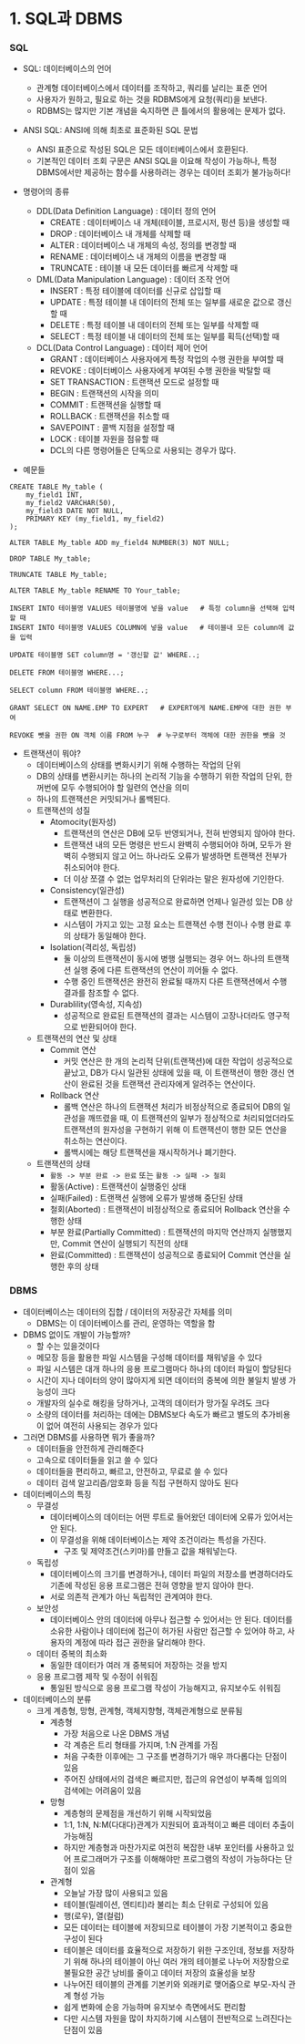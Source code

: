 # 1. SQL과 DBMS

### SQL

- SQL: 데이터베이스의 언어
  - 관계형 데이터베이스에서 데이터를 조작하고, 쿼리를 날리는 표준 언어
  - 사용자가 원하고, 필요로 하는 것을 RDBMS에게 요청(쿼리)을 보낸다.
  - RDBMS는 많지만 기본 개념을 숙지하면 큰 틀에서의 활용에는 문제가 없다.
- ANSI SQL: ANSI에 의해 최초로 표준화된 SQL 문법
  - ANSI 표준으로 작성된 SQL은 모든 데이터베이스에서 호환된다.
  - 기본적인 데이터 조회 구문은 ANSI SQL을 이요해 작성이 가능하나, 특정 DBMS에서만 제공하는 함수를 사용하려는 경우는 데이터 조회가 불가능하다!
- 명령어의 종류
  - DDL(Data Definition Language) : 데이터 정의 언어
    - CREATE : 데이터베이스 내 개체(테이블, 프로시저, 펑션 등)을 생성할 때
    - DROP : 데이터베이스 내 개체를 삭제할 때
    - ALTER : 데이터베이스 내 개체의 속성, 정의를 변경할 때
    - RENAME : 데이터베이스 내 개체의 이름을 변경할 때
    - TRUNCATE : 테이블 내 모든 데이터를 빠르게 삭제할 때
  - DML(Data Manipulation Language) : 데이터 조작 언어
    - INSERT : 특정 테이블에 데이터를 신규로 삽입할 때
    - UPDATE : 특정 테이블 내 데이터의 전체 또는 일부를 새로운 값으로 갱신할 때
    - DELETE : 특정 테이블 내 데이터의 전체 또는 일부를 삭제할 때
    - SELECT : 특정 테이블 내 데이터의 전체 또는 일부를 획득(선택)할 때
  - DCL(Data Control Language) : 데이터 제어 언어
    - GRANT : 데이터베이스 사용자에게 특정 작업의 수행 권한을 부여할 때
    - REVOKE : 데이터베이스 사용자에게 부여된 수행 권한을 박탈할 때
    - SET TRANSACTION : 트랜잭션 모드로 설정할 때
    - BEGIN : 트랜잭션의 시작을 의미
    - COMMIT : 트랜잭션을 실행할 때
    - ROLLBACK : 트랜잭션을 취소할 때
    - SAVEPOINT : 콜백 지점을 설정할 때
    - LOCK : 테이블 자원을 점유할 때
    - DCL의 다른 명령어들은 단독으로 사용되는 경우가 많다.

- 예문들

```mysql
CREATE TABLE My_table (
	my_field1 INT,
    my_field2 VARCHAR(50),
    my_field3 DATE NOT NULL,
    PRIMARY KEY (my_field1, my_field2)
);

ALTER TABLE My_table ADD my_field4 NUMBER(3) NOT NULL;

DROP TABLE My_table;

TRUNCATE TABLE My_table;

ALTER TABLE My_table RENAME TO Your_table;
```

```mysql
INSERT INTO 테이블명 VALUES 테이블명에 넣을 value   # 특정 column을 선택해 입력할 때
INSERT INTO 테이블명 VALUES COLUMN에 넣을 value   # 테이블내 모든 column에 값을 입력

UPDATE 테이블명 SET column명 = '갱신할 값' WHERE..;

DELETE FROM 테이블명 WHERE...;

SELECT column FROM 테이블명 WHERE..;
```

```mysql
GRANT SELECT ON NAME.EMP TO EXPERT   # EXPERT에게 NAME.EMP에 대한 권한 부여

REVOKE 뺏을 권한 ON 객체 이름 FROM 누구  # 누구로부터 객체에 대한 권한을 뺏을 것
```

- 트랜잭션이 뭐야?
  - 데이터베이스의 상태를 변화시키기 위해 수행하는 작업의 단위
  - DB의 상태를 변환시키는 하나의 논리적 기능을 수행하기 위한 작업의 단위, 한꺼번에 모두 수행되어야 할 일련의 연산을 의미
  - 하나의 트랜잭션은 커밋되거나 롤백된다.
  - 트랜잭션의 성질
    - Atomocity(원자성)
      - 트랜잭션의 연산은 DB에 모두 반영되거나, 전혀 반영되지 않아야 한다.
      - 트랜잭션 내의 모든 명령은 반드시 완벽히 수행되어야 하며, 모두가 완벽히 수행되지 않고 어느 하나라도 오류가 발생하면 트랜잭션 전부가 취소되어야 한다.
      - 더 이상 쪼갤 수 없는 업무처리의 단위라는 말은 원자성에 기인한다.
    - Consistency(일관성)
      - 트랜잭션이 그 실행을 성공적으로 완료하면 언제나 일관성 있는 DB 상태로 변환한다.
      - 시스템이 가지고 있는 고정 요소는 트랜잭션 수행 전이나 수행 완료 후의 상태가 동일해야 한다.
    - Isolation(격리성, 독립성)
      - 둘 이상의 트랜잭션이 동시에 병행 실행되는 경우 어느 하나의 트랜잭션 실행 중에 다른 트랜잭션의 연산이 끼어들 수 없다.
      - 수행 중인 트랜잭션은 완전히 완료될 때까지 다른 트랜잭션에서 수행 결과를 참조할 수 없다.
    - Durablility(영속성, 지속성)
      - 성공적으로 완료된 트랜잭션의 결과는 시스템이 고장나더라도 영구적으로 반환되어야 한다.
  - 트랜잭션의 연산 및 상태
    - Commit 연산
      - 커밋 연산은 한 개의 논리적 단위(트랜잭션)에 대한 작업이 성공적으로 끝났고, DB가 다시 일관된 상태에 있을 때, 이 트랜잭션이 행한 갱신 연산이 완료된 것을 트랜잭션 관리자에게 알려주는 연산이다.
    - Rollback 연산
      - 롤백 연산은 하나의 트랜잭션 처리가 비정상적으로 종료되어 DB의 일관성을 깨뜨렸을 때, 이 트랜잭션의 일부가 정상적으로 처리되었더라도 트랜잭션의 원자성을 구현하기 위해 이 트랜잭션이 행한 모든 연산을 취소하는 연산이다.
      - 롤백시에는 해당 트랜잭션을 재시작하거나 폐기한다.
  - 트랜잭션의 상태
    - `활동 -> 부분 완료 -> 완료` 또는 `활동 -> 실패 -> 철회`
    - 활동(Active) : 트랜잭션이 실행중인 상태
    - 실패(Failed) : 트랜잭션 실행에 오류가 발생해 중단된 상태
    - 철회(Aborted) : 트랜잭션이 비정상적으로 종료되어 Rollback 연산을 수행한 상태
    - 부분 완료(Partially Committed) : 트랜잭션의 마지막 연산까지 실행했지만, Commit 연산이 실행되기 직전의 상태
    - 완료(Committed) : 트랜잭션이 성공적으로 종료되어 Commit 연산을 실행한 후의 상태

 

### DBMS

- 데이터베이스는 데이터의 집합 / 데이터의 저장공간 자체를 의미
  - DBMS는 이 데이터베이스를 관리, 운영하는 역할을 함
- DBMS 없이도 개발이 가능할까?
  - 할 수는 있을것이다
  - 메모장 등을 활용한 파일 시스템을 구성해 데이터를 채워넣을 수 있다
  - 파일 시스템은 대개 하나의 응용 프로그램마다 하나의 데이터 파일이 할당된다
  - 시간이 지나 데이터의 양이 많아지게 되면 데이터의 중복에 의한 불일치 발생 가능성이 크다
  - 개발자의 실수로 해킹을 당하거나, 고객의 데이터가 망가질 우려도 크다
  - 소량의 데이터를 처리하는 데에는 DBMS보다 속도가 빠르고 별도의 추가비용이 없어 여전히 사용되는 경우가 있다
- 그러면 DBMS를 사용하면 뭐가 좋을까?
  - 데이터들을 안전하게 관리해준다
  - 고속으로 데이터들을 읽고 쓸 수 있다
  - 데이터들을 편리하고, 빠르고, 안전하고, 무료로 쓸 수 있다
  - 데이터 검색 알고리즘/암호화 등을 직접 구현하지 않아도 된다
- 데이터베이스의 특징
  - 무결성
    - 데이터베이스의 데이터는 어떤 루트로 들어왔던 데이터에 오류가 있어서는 안 된다.
    - 이 무결성을 위해 데이터베이스는 제약 조건이라는 특성을 가진다.
      - 구조 및 제약조건(스키마)를 만들고 값을 채워넣는다.
  - 독립성
    - 데이터베이스의 크기를 변경하거나, 데이터 파일의 저장소를 변경하더라도 기존에 작성된 응용 프로그램은 전혀 영향을 받지 않아야 한다.
    - 서로 의존적 관계가 아닌 독립적인 관계여야 한다.
  - 보안성
    - 데이터베이스 안의 데이터에 아무나 접근할 수 있어서는 안 된다. 데이터를 소유한 사람이나 데이터에 접근이 허가된 사람만 접근할 수 있어야 하고, 사용자의 계정에 따라 접근 권한을 달리해야 한다.
  - 데이터 중복의 최소화
    - 동일한 데이터가 여러 개 중복되어 저장하는 것을 방지
  - 응용 프로그램 제작 및 수정이 쉬워짐
    - 통일된 방식으로 응용 프로그램 작성이 가능해지고, 유지보수도 쉬워짐
- 데이터베이스의 분류
  - 크게 계층형, 망형, 관계형, 객체지향형, 객체관계형으로 분류됨
    - 계층형
      - 가장 처음으로 나온 DBMS 개념
      - 각 계층은 트리 형태를 가지며, 1:N 관계를 가짐
      - 처음 구축한 이후에는 그 구조를 변경하기가 매우 까다롭다는 단점이 있음
      - 주어진 상태에서의 검색은 빠르지만, 접근의 유연성이 부족해 임의의 검색에는 어려움이 있음
    - 망형
      - 계층형의 문제점을 개선하기 위해 시작되었음
      - 1:1, 1:N, N:M(다대다)관계가 지원되어 효과적이고 빠른 데이터 추출이 가능해짐
      - 하지만 계층형과 마찬가지로 여전히 복잡한 내부 포인터를 사용하고 있어 프로그래머가 구조를 이해해야만 프로그램의 작성이 가능하다는 단점이 있음
    - 관계형
      - 오늘날 가장 많이 사용되고 있음
      - 테이블(릴레이션, 엔티티)라 불리는 최소 단위로 구성되어 있음
      - 행(로우), 열(컬럼)
      - 모든 데이터는 테이블에 저장되므로 테이블이 가장 기본적이고 중요한 구성이 된다
      - 테이블은 데이터를 효율적으로 저장하기 위한 구조인데, 정보를 저장하기 위해 하나의 테이블이 아닌 여러 개의 테이블로 나누어 저장함으로 불필요한 공간 낭비를 줄이고 데이터 저장의 효율성을 보장
      - 나누어진 테이블의 관계를 기본키와 외래키로 맺어줌으로 부모-자식 관계 형성 가능
      - 쉽게 변화에 순응 가능하며 유지보수 측면에서도 편리함
      - 다만 시스템 자원을 많이 차지하기에 시스템이 전반적으로 느려진다는 단점이 있음